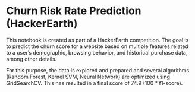 # Churn Risk Rate Prediction (HackerEarth)
This notebook is created as part of a HackerEarth competition. The goal is to predict the churn score for a website based on multiple features related to a user’s demographic, browsing behavior, and historical purchase data, among other details.

For this purpose, the data is explored and prepared and several algorithms (Random Forest, Kernel SVM, Neural Network) are optimized using GridSearchCV. This has resulted in a final score of 74.9 (100 * f1-score).
